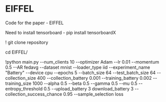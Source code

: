 # EIFFEL
Code for the paper - EIFFEL

Need to install tensorboard - pip install tensorboardX<br>

! git clone repository

cd EIFFEL/

!python main.py --num_clients 10 --optimizer Adam --lr 0.01 --momentum 0.5 --AR fedavg --dataset mnist --loader_type iid --experiment_name "Battery" --device cpu --epochs 5 --batch_size 64 --test_batch_size 64 --collection_size 400 --collection_battery 0.001 --training_battery 0.002 --training_size 1000 --alpha 0.5 --beta 0.5 --gamma 0.5 --mu 0.5 --entropy_threshold 0.5 --upload_battery 3 download_battery 3 --collection_success_chance 0.95 --sample_selection loss
